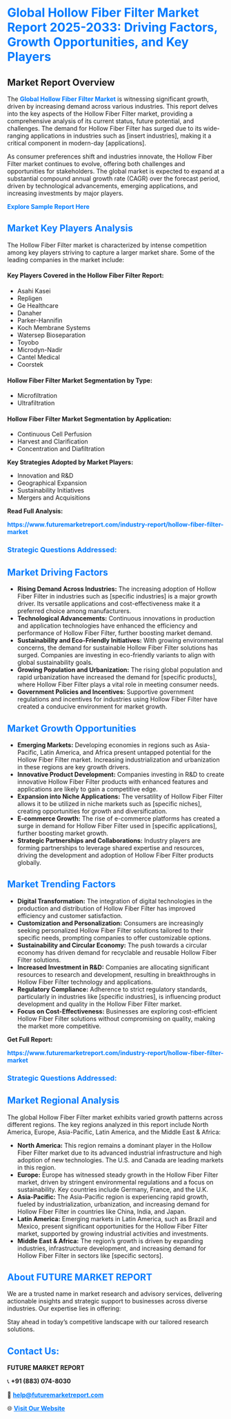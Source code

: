 <h1 style="color: #007BFF;">Global Hollow Fiber Filter Market Report 2025-2033: Driving Factors, Growth Opportunities, and Key Players</h1>

<section id="overview">
<h2>Market Report Overview</h2>
<p>The <a href="https://www.futuremarketreport.com/industry-report/hollow-fiber-filter-market" style="color: #007BFF; text-decoration: none;"><strong>Global Hollow Fiber Filter Market</strong></a> is witnessing significant growth, driven by increasing demand across various industries. This report delves into the key aspects of the Hollow Fiber Filter market, providing a comprehensive analysis of its current status, future potential, and challenges. The demand for Hollow Fiber Filter has surged due to its wide-ranging applications in industries such as [insert industries], making it a critical component in modern-day [applications].</p>
<p>As consumer preferences shift and industries innovate, the Hollow Fiber Filter market continues to evolve, offering both challenges and opportunities for stakeholders. The global market is expected to expand at a substantial compound annual growth rate (CAGR) over the forecast period, driven by technological advancements, emerging applications, and increasing investments by major players.</p>
</section>

<section id="overview">
<p><a href="https://www.futuremarketreport.com/request-sample/reportId=30331" style="color: #007BFF; text-decoration: none;"><strong>Explore Sample Report Here</strong></a></p>
</section>

<section id="key-players">
<h2 style="color: #007BFF;">Market Key Players Analysis</h2>
<p>The Hollow Fiber Filter market is characterized by intense competition among key players striving to capture a larger market share. Some of the leading companies in the market include:</p>
<h4>Key Players Covered in the Hollow Fiber Filter Report:</h4>
<ul><li>Asahi Kasei</li><li>Repligen</li><li>Ge Healthcare</li><li>Danaher</li><li>Parker-Hannifin</li><li>Koch Membrane Systems</li><li>Watersep Bioseparation</li><li>Toyobo</li><li>Microdyn-Nadir</li><li>Cantel Medical</li><li>Coorstek</li></ul>
<h4>Hollow Fiber Filter Market Segmentation by Type:</h4>
<ul><li>Microfiltration</li><li>Ultrafiltration</li></ul>

<h4>Hollow Fiber Filter Market Segmentation by Application:</h4>
<ul><li>Continuous Cell Perfusion</li><li>Harvest and Clarification</li><li>Concentration and Diafiltration</li></ul>
<p><strong>Key Strategies Adopted by Market Players:</strong></p>
<ul>
<li>Innovation and R&D</li>
<li>Geographical Expansion</li>
<li>Sustainability Initiatives</li>
<li>Mergers and Acquisitions</li>
</ul>
</section>

<section>
<p><strong>Read Full Analysis: </strong></p><a href="https://www.futuremarketreport.com/industry-report/hollow-fiber-filter-market" style="color: #007BFF; text-decoration: none;"><strong>https://www.futuremarketreport.com/industry-report/hollow-fiber-filter-market</strong></a>
<h3 style="color: #007BFF;">Strategic Questions Addressed:</h3>
</section>

<section id="driving-factors">
<h2 style="color: #007BFF;">Market Driving Factors</h2>
<ul>
<li><strong>Rising Demand Across Industries:</strong> The increasing adoption of Hollow Fiber Filter in industries such as [specific industries] is a major growth driver. Its versatile applications and cost-effectiveness make it a preferred choice among manufacturers.</li>
<li><strong>Technological Advancements:</strong> Continuous innovations in production and application technologies have enhanced the efficiency and performance of Hollow Fiber Filter, further boosting market demand.</li>
<li><strong>Sustainability and Eco-Friendly Initiatives:</strong> With growing environmental concerns, the demand for sustainable Hollow Fiber Filter solutions has surged. Companies are investing in eco-friendly variants to align with global sustainability goals.</li>
<li><strong>Growing Population and Urbanization:</strong> The rising global population and rapid urbanization have increased the demand for [specific products], where Hollow Fiber Filter plays a vital role in meeting consumer needs.</li>
<li><strong>Government Policies and Incentives:</strong> Supportive government regulations and incentives for industries using Hollow Fiber Filter have created a conducive environment for market growth.</li>
</ul>
</section>

<section id="growth-opportunities">
<h2 style="color: #007BFF;">Market Growth Opportunities</h2>
<ul>
<li><strong>Emerging Markets:</strong> Developing economies in regions such as Asia-Pacific, Latin America, and Africa present untapped potential for the Hollow Fiber Filter market. Increasing industrialization and urbanization in these regions are key growth drivers.</li>
<li><strong>Innovative Product Development:</strong> Companies investing in R&D to create innovative Hollow Fiber Filter products with enhanced features and applications are likely to gain a competitive edge.</li>
<li><strong>Expansion into Niche Applications:</strong> The versatility of Hollow Fiber Filter allows it to be utilized in niche markets such as [specific niches], creating opportunities for growth and diversification.</li>
<li><strong>E-commerce Growth:</strong> The rise of e-commerce platforms has created a surge in demand for Hollow Fiber Filter used in [specific applications], further boosting market growth.</li>
<li><strong>Strategic Partnerships and Collaborations:</strong> Industry players are forming partnerships to leverage shared expertise and resources, driving the development and adoption of Hollow Fiber Filter products globally.</li>
</ul>
</section>

<section id="trending-factors">
<h2 style="color: #007BFF;">Market Trending Factors</h2>
<ul>
<li><strong>Digital Transformation:</strong> The integration of digital technologies in the production and distribution of Hollow Fiber Filter has improved efficiency and customer satisfaction.</li>
<li><strong>Customization and Personalization:</strong> Consumers are increasingly seeking personalized Hollow Fiber Filter solutions tailored to their specific needs, prompting companies to offer customizable options.</li>
<li><strong>Sustainability and Circular Economy:</strong> The push towards a circular economy has driven demand for recyclable and reusable Hollow Fiber Filter solutions.</li>
<li><strong>Increased Investment in R&D:</strong> Companies are allocating significant resources to research and development, resulting in breakthroughs in Hollow Fiber Filter technology and applications.</li>
<li><strong>Regulatory Compliance:</strong> Adherence to strict regulatory standards, particularly in industries like [specific industries], is influencing product development and quality in the Hollow Fiber Filter market.</li>
<li><strong>Focus on Cost-Effectiveness:</strong> Businesses are exploring cost-efficient Hollow Fiber Filter solutions without compromising on quality, making the market more competitive.</li>
</ul>
</section>

<section>
<p><strong>Get Full Report: </strong></p><a href="https://www.futuremarketreport.com/industry-report/hollow-fiber-filter-market" style="color: #007BFF; text-decoration: none;"><strong>https://www.futuremarketreport.com/industry-report/hollow-fiber-filter-market</strong></a>
<h3 style="color: #007BFF;">Strategic Questions Addressed:</h3>
</section>


<section id="regional-analysis">
<h2 style="color: #007BFF;">Market Regional Analysis</h2>
<p>The global Hollow Fiber Filter market exhibits varied growth patterns across different regions. The key regions analyzed in this report include North America, Europe, Asia-Pacific, Latin America, and the Middle East & Africa:</p>
<ul>
<li><strong>North America:</strong> This region remains a dominant player in the Hollow Fiber Filter market due to its advanced industrial infrastructure and high adoption of new technologies. The U.S. and Canada are leading markets in this region.</li>
<li><strong>Europe:</strong> Europe has witnessed steady growth in the Hollow Fiber Filter market, driven by stringent environmental regulations and a focus on sustainability. Key countries include Germany, France, and the U.K.</li>
<li><strong>Asia-Pacific:</strong> The Asia-Pacific region is experiencing rapid growth, fueled by industrialization, urbanization, and increasing demand for Hollow Fiber Filter in countries like China, India, and Japan.</li>
<li><strong>Latin America:</strong> Emerging markets in Latin America, such as Brazil and Mexico, present significant opportunities for the Hollow Fiber Filter market, supported by growing industrial activities and investments.</li>
<li><strong>Middle East & Africa:</strong> The region’s growth is driven by expanding industries, infrastructure development, and increasing demand for Hollow Fiber Filter in sectors like [specific sectors].</li>
</ul>
</section>

<footer>
<h2 style="color: #007BFF;">About FUTURE MARKET REPORT</h2>
<p>We are a trusted name in market research and advisory services, delivering actionable insights and strategic support to businesses across diverse industries. Our expertise lies in offering:</p>

<p>Stay ahead in today’s competitive landscape with our tailored research solutions.</p>

<h2 style="color: #007BFF;">Contact Us:</h2>
<p><strong>FUTURE MARKET REPORT</strong></p>
<p>📞 <strong>+91 (883) 074-8030</strong></p>
<p>📧 <strong><a href="mailto:help@futuremarketreport.com" style="color: #007BFF;">help@futuremarketreport.com</a></strong></p>
<p>🌐 <strong><a href="https://www.futuremarketreport.com/" style="color: #007BFF;">Visit Our Website</a></strong></p>
</footer>